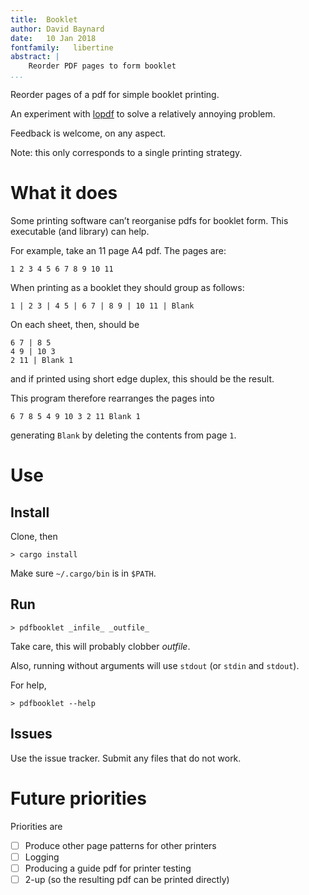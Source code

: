 ```yaml
---
title:  Booklet  
author: David Baynard  
date:   10 Jan 2018  
fontfamily:   libertine
abstract: |  
    Reorder PDF pages to form booklet
...
```


Reorder pages of a pdf for simple booklet printing.

An experiment with [lopdf](https://docs.rs/lopdf/0.14.1/lopdf/) to solve a relatively annoying problem.

Feedback is welcome, on any aspect.

Note: this only corresponds to a single printing strategy.

# What it does

Some printing software can’t reorganise pdfs for booklet form.
This executable (and library) can help.

For example, take an 11 page A4 pdf.
The pages are:

    1 2 3 4 5 6 7 8 9 10 11

When printing as a booklet they should group as follows:

    1 | 2 3 | 4 5 | 6 7 | 8 9 | 10 11 | Blank

On each sheet, then, should be

    6 7 | 8 5
    4 9 | 10 3
    2 11 | Blank 1

and if printed using short edge duplex, this should be the result.

This program therefore rearranges the pages into

    6 7 8 5 4 9 10 3 2 11 Blank 1

generating `Blank` by deleting the contents from page `1`.

# Use

## Install

Clone, then

    > cargo install

Make sure `~/.cargo/bin` is in `$PATH`.

## Run

    > pdfbooklet _infile_ _outfile_

Take care, this will probably clobber _outfile_.

Also, running without arguments will use `stdout` (or `stdin` and `stdout`).

For help,

    > pdfbooklet --help

## Issues

Use the issue tracker.
Submit any files that do not work.

# Future priorities

Priorities are

- [ ] Produce other page patterns for other printers
- [ ] Logging
- [ ] Producing a guide pdf for printer testing
- [ ] 2-up (so the resulting pdf can be printed directly)
